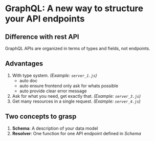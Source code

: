 # GraphQL: A new way to structure your API endpoints

## Difference with rest API
GraphQL APIs are organized in terms of types and fields, not endpoints. 

## Advantages
1. With type system. *(Example: `server_1.js`)*
    - auto doc
    - auto ensure frontend only ask for whats possible 
    - auto provide clear error message
2. Ask for what you need, get exactly that. *(Example: `server_3.js`)*
3. Get many resources in a single request. *(Example: `server_4.js`)*


## Two concepts to grasp
1. **Schema**: A description of your data model
2. **Resolver**: One function for one API endpoint defined in *Schema*
